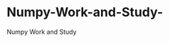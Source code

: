   # Numpy-Work-and-Study-
Numpy Work and Study 
                
                
              
                     
                  
                                                         
                             
                  
                    
                                       
                                                 
                                                          
                                                                                                                        
                                                
                                       
                                            
                                                                                            
                                                            
                                                                         
                                                                      
                                     
              
                                               
